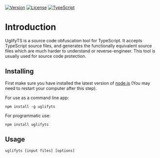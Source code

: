 <p align="left">
  <a href="https://www.npmjs.com/package/uglifyts"><img src="https://img.shields.io/npm/v/uglifyts.svg" alt="Version"></a>
  <a href="https://github.com/domchen/uglifyts/blob/master/LICENSE"><img src="https://img.shields.io/npm/l/uglifyts.svg" alt="License"></a>
  <a href="https://github.com/Microsoft/Typescript"><img src="https://img.shields.io/badge/code-TypeScript-blue.svg" alt="TypeScript"></a>
</p>

# Introduction

UglifyTS is a source code obfuscation tool for TypeScript. It accepts TypeScript source files, and generates the functionally equivalent source files which are much harder to understand or reverse-engineer. This tool is usually used for source code protection.


## Installing

First make sure you have installed the latest version of [node.js](http://nodejs.org/)
(You may need to restart your computer after this step).

For use as a command line app:

```
npm install -g uglifyts
```

For programmatic use:

```
npm install uglifyts
```

## Usage

```
uglifyts [input files] [options]
```